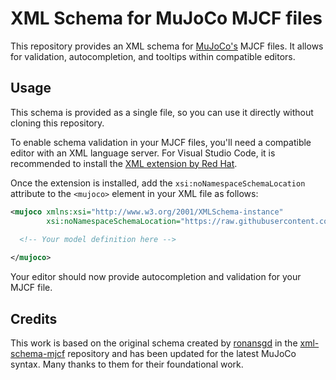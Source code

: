 # XML Schema for MuJoCo MJCF files

This repository provides an XML schema for [MuJoCo's](http://www.mujoco.org/) MJCF files. It allows for validation, autocompletion, and tooltips within compatible editors.

## Usage

This schema is provided as a single file, so you can use it directly without cloning this repository.

To enable schema validation in your MJCF files, you'll need a compatible editor with an XML language server. For Visual Studio Code, it is recommended to install the [XML extension by Red Hat](https://marketplace.visualstudio.com/items?itemName=redhat.vscode-xml).

Once the extension is installed, add the `xsi:noNamespaceSchemaLocation` attribute to the `<mujoco>` element in your XML file as follows:

```xml
<mujoco xmlns:xsi="http://www.w3.org/2001/XMLSchema-instance"
        xsi:noNamespaceSchemaLocation="https://raw.githubusercontent.com/julien-blanchon/mujoco-schema/refs/heads/main/mujoco_schema.xsd">
  
  <!-- Your model definition here -->

</mujoco>
```

Your editor should now provide autocompletion and validation for your MJCF file.

## Credits

This work is based on the original schema created by [ronansgd](https://github.com/ronansgd) in the [xml-schema-mjcf](https://github.com/ronansgd/xml-schema-mjcf) repository and has been updated for the latest MuJoCo syntax. Many thanks to them for their foundational work.
